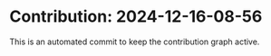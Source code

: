 # Contribution: 2024-12-16-08-56
This is an automated commit to keep the contribution graph active.
